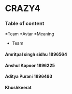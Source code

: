 # CRAZY4
 
 ### Table of content
  
  *Team 
  *Avtar
  *Meaning

  * Team
   #### Amritpal singh sidhu  1896564
   #### Anshul Kapoor    1896225 
   #### Aditya Purani     1896493
   #### Khushkeerat      
   
  
